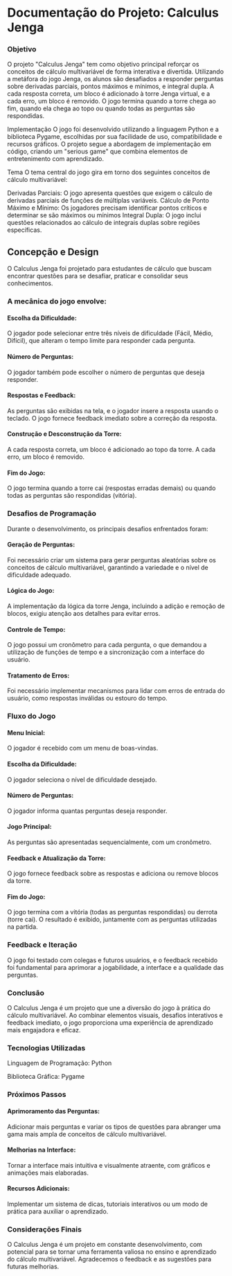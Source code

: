 # Documentação do Projeto: Calculus Jenga
###  Objetivo
O projeto "Calculus Jenga" tem como objetivo principal reforçar os conceitos de cálculo multivariável de forma interativa e divertida. Utilizando a metáfora do jogo Jenga, os alunos são desafiados a responder perguntas sobre derivadas parciais, pontos máximos e mínimos, e integral dupla. A cada resposta correta, um bloco é adicionado à torre Jenga virtual, e a cada erro, um bloco é removido. O jogo termina quando a torre chega ao fim, quando ela chega ao topo ou quando todas as perguntas são respondidas.

Implementação
O jogo foi desenvolvido utilizando a linguagem Python e a biblioteca Pygame, escolhidas por sua facilidade de uso, compatibilidade e recursos gráficos. O projeto segue a abordagem de implementação em código, criando um "serious game" que combina elementos de entretenimento com aprendizado.

Tema
O tema central do jogo gira em torno dos seguintes conceitos de cálculo multivariável:

Derivadas Parciais: O jogo apresenta questões que exigem o cálculo de derivadas parciais de funções de múltiplas variáveis.
Cálculo de Ponto Máximo e Mínimo: Os jogadores precisam identificar pontos críticos e determinar se são máximos ou mínimos
Integral Dupla: O jogo inclui questões relacionados ao cálculo de integrais duplas sobre regiões específicas.

## Concepção e Design
O Calculus Jenga foi projetado para estudantes de cálculo que buscam encontrar questões para se desafiar, praticar e consolidar seus conhecimentos.

### A mecânica do jogo envolve:

#### Escolha da Dificuldade: 

O jogador pode selecionar entre três níveis de dificuldade (Fácil, Médio, Difícil), que alteram o tempo limite para responder cada pergunta.
#### Número de Perguntas:
O jogador também pode escolher o número de perguntas que deseja responder.
#### Respostas e Feedback: 
As perguntas são exibidas na tela, e o jogador insere a resposta usando o teclado. O jogo fornece feedback imediato sobre a correção da resposta.
#### Construção e Desconstrução da Torre: 
A cada resposta correta, um bloco é adicionado ao topo da torre. A cada erro, um bloco é removido. 

#### Fim do Jogo: 

O jogo termina quando a torre cai (respostas erradas demais) ou quando todas as perguntas são respondidas (vitória). 

### Desafios de Programação

Durante o desenvolvimento, os principais desafios enfrentados foram:

#### Geração de Perguntas: 

Foi necessário criar um sistema para gerar perguntas aleatórias sobre os conceitos de cálculo multivariável, garantindo a variedade e o nível de dificuldade adequado.

#### Lógica do Jogo: 
A implementação da lógica da torre Jenga, incluindo a adição e remoção de blocos, exigiu atenção aos detalhes para evitar erros.

#### Controle de Tempo: 
O jogo possui um cronômetro para cada pergunta, o que demandou a utilização de funções de tempo e a sincronização com a interface do usuário.
#### Tratamento de Erros: 
Foi necessário implementar mecanismos para lidar com erros de entrada do usuário, como respostas inválidas ou estouro do tempo.
### Fluxo do Jogo
#### Menu Inicial: 
O jogador é recebido com um menu de boas-vindas.
#### Escolha da Dificuldade: 
O jogador seleciona o nível de dificuldade desejado.
#### Número de Perguntas: 
O jogador informa quantas perguntas deseja responder.
#### Jogo Principal: 
As perguntas são apresentadas sequencialmente, com um cronômetro.
#### Feedback e Atualização da Torre: 
O jogo fornece feedback sobre as respostas e adiciona ou remove blocos da torre.
#### Fim do Jogo: 
O jogo termina com a vitória (todas as perguntas respondidas) ou derrota (torre cai). O resultado é exibido, juntamente com as perguntas utilizadas na partida.
### Feedback e Iteração
O jogo foi testado com colegas e futuros usuários, e o feedback recebido foi fundamental para aprimorar a jogabilidade, a interface e a qualidade das perguntas.

### Conclusão
O Calculus Jenga é um projeto que une a diversão do jogo à prática do cálculo multivariável. Ao combinar elementos visuais, desafios interativos e feedback imediato, o jogo proporciona uma experiência de aprendizado mais engajadora e eficaz.

### Tecnologias Utilizadas
Linguagem de Programação: Python

Biblioteca Gráfica: Pygame
### Próximos Passos
#### Aprimoramento das Perguntas: 
Adicionar mais perguntas e variar os tipos de questões para abranger uma gama mais ampla de conceitos de cálculo multivariável.
#### Melhorias na Interface: 
Tornar a interface mais intuitiva e visualmente atraente, com gráficos e animações mais elaboradas.
#### Recursos Adicionais: 
Implementar um sistema de dicas, tutoriais interativos ou um modo de prática para auxiliar o aprendizado.
### Considerações Finais
O Calculus Jenga é um projeto em constante desenvolvimento, com potencial para se tornar uma ferramenta valiosa no ensino e aprendizado do cálculo multivariável. Agradecemos o feedback e as sugestões para futuras melhorias.